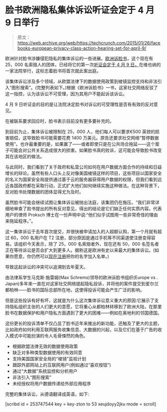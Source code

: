 # 脸书欧洲隐私集体诉讼听证会定于 4 月 9 日举行 

> 原文：<https://web.archive.org/web/https://techcrunch.com/2015/01/26/facebooks-european-privacy-class-action-hearing-set-for-april-9/>

欧洲针对脸书涉嫌侵犯隐私的集体诉讼的一些进展。[欧洲诉脸书](https://web.archive.org/web/20221221032119/http://www.europe-v-facebook.org/)，这个现在有 25，000 名索赔人的团体，已经将它的第一次[听证会定于 4 月 9 日，](//web.archive.org/web/20221221032119/https://www.europe-v-facebook.org/pa_vbs_en.pdf)在维也纳的一家法院举行，这标志着脸书将首次就此案出庭。

该集体诉讼涉及多个领域，从欧盟法律下的数据使用政策到棱镜监控支持和非法引入“图形搜索”。(完整列表如下。)根据《欧洲诉脸书》一书，这家社交网络反驳了这一指控，认为该诉讼不可受理，因为其用户不能起诉该诉讼。

4 月 9 日听证会的目的是让法院决定脸书对诉讼的可受理性是否有有效的反对意见。

在被联系要求回应时，脸书表示目前没有更多要补充的。

到目前为止，集体诉讼被限制在 25，000 人，他们每人可以要求€500 英镑的损害赔偿，这导致脸书可能需要花费 1400 万美元。原告还要求社交网络“暂停数据使用”。也许最重要的是，如果赢了——或者即使只是在公共场合拖延——这个案子可能会对公共关系造成很大的损害。如果脸书真的败诉，这可能会导致脸书改变其在该地区的做法。

与此同时，我们看到了关于政府和私营公司如何在用户数据方面合作的持续和日益增长的辩论。虽然有些人口头上反对像美国棱镜这样的项目，这些项目以国家安全的名义为国家安全局提供通过基于云的服务器获得用户数据的权限，但我们看到远近各国政府都在采取行动，正式扩大他们如何继续实施这种做法。在这种背景下，反对脸书处理数据的团体显得尤为及时。

虽然脸书可能会继续试图让集体诉讼被抛出法庭，该集团仍在施压。“我们非常详细地审查了脸书提出的所有反对意见，得出的结论是它们缺乏任何实质内容。代表用户的律师 Proksch 博士在一份声明中说:“他们似乎试图用一些非常奇怪的理由来拖延程序。”。

这一集体诉讼于去年首次提交，并很快被申请加入的人超额认购，第一个月就有超过 60，000 名用户在 T2 注册，部分原因是通过手机等不同渠道使注册变得容易。该组织今天表示，除了 25，000 名索赔者外，现在还有 50，000 名签名者正在等待诉讼是否会扩大到更多人。据称这是欧洲有史以来最大的集体诉讼。(如果你愿意，你仍然可以[现在注册](https://web.archive.org/web/20221221032119/https://www.fbclaim.com/ui/register)把你的名字加入名单。)

导致这起诉讼的冲突可以追溯到去年夏天。

由法律系学生马克斯·施雷姆(Max Schrems)领导的欧洲诉脸书组织(Europe vs . Japan)多年来一直在对这家社交网络提起隐私投诉，并将他的案件提交到爱尔兰都柏林——脸书的国际总部所在地，这使得投诉可能会产生广泛的影响。

但是这些投诉有好有坏，这就是为什么这次集体诉讼意义重大的原因:它展示了支持隐私组织主张的人们更大的意愿，它将重心从都柏林转移到了欧洲大陆，在那里脸书在数据保护和用户隐私方面遇到了更大的困难——例如在奥地利的邻国德国。

这份更长的投诉清单不仅凸显了脸书近年来推出的新功能，还触及了更大的主题，比如政府如何利用互联网服务收集信息、大数据的兴起，以及它们在基于广告的收入模式中可能扮演的令人毛骨悚然的角色。

*   根据欧盟法律无效的数据使用政策
*   缺乏对多种类型数据使用的有效同意
*   支持美国国家安全局的“棱镜”监视计划
*   跟踪外部网站上的互联网用户(例如通过“喜欢按钮”)
*   通过“大数据”系统监控和分析用户
*   非法引入“图形搜索”
*   未经授权将用户数据传递给外部应用程序

完整的集体诉讼，从德语翻译成英语，如下:

[scribd id = 253747544 key = key-zton to 53 xeujdoyy2jku mode = scroll]